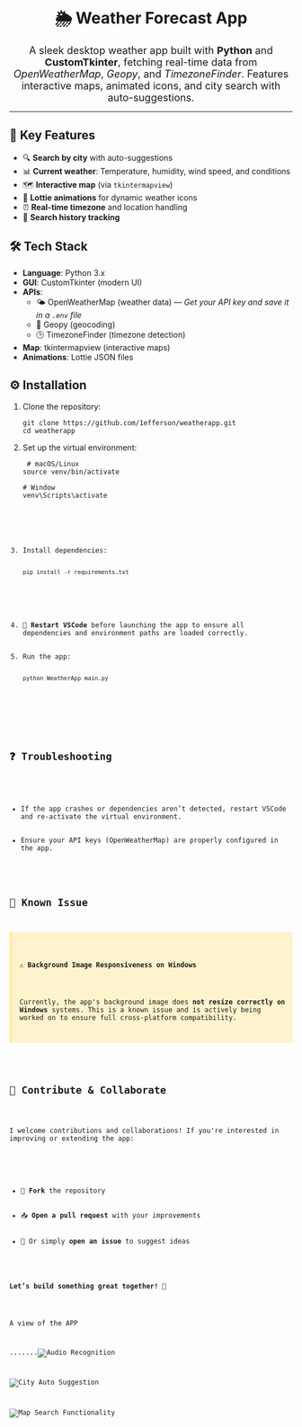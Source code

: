 <h1 align="center">🌦️ Weather Forecast App</h1>

<p align="center" style="font-size: 18px; max-width: 800px; margin: auto;">
  A sleek desktop weather app built with <strong>Python</strong> and <strong>CustomTkinter</strong>, fetching real-time data from <em>OpenWeatherMap</em>, <em>Geopy</em>, and <em>TimezoneFinder</em>. Features interactive maps, animated icons, and city search with auto-suggestions.
</p>

<hr/>

<h2>🚀 Key Features</h2>
<ul>
  <li>🔍 <strong>Search by city</strong> with auto-suggestions</li>
  <li>📊 <strong>Current weather</strong>: Temperature, humidity, wind speed, and conditions</li>
  <li>🗺️ <strong>Interactive map</strong> (via <code>tkintermapview</code>)</li>
  <li>🌈 <strong>Lottie animations</strong> for dynamic weather icons</li>
  <li>⏰ <strong>Real-time timezone</strong> and location handling</li>
  <li>📜 <strong>Search history tracking</strong></li>
</ul>

<h2>🛠️ Tech Stack</h2>
<ul>
  <li><strong>Language</strong>: Python 3.x</li>
  <li><strong>GUI</strong>: CustomTkinter (modern UI)</li>
  <li><strong>APIs</strong>:
    <ul>
      <li>🌤️ OpenWeatherMap (weather data) — <em>Get your API key and save it in a <code>.env</code> file</em></li>
      <li>📍 Geopy (geocoding)</li>
      <li>🕒 TimezoneFinder (timezone detection)</li>
    </ul>
  </li>
  <li><strong>Map</strong>: tkintermapview (interactive maps)</li>
  <li><strong>Animations</strong>: Lottie JSON files</li>
</ul>

<h2>⚙️ Installation</h2>

<ol>
  <li>Clone the repository:
    <pre><code>git clone https://github.com/1efferson/weatherapp.git
cd weatherapp</code></pre>
  </li>
  <li>Set up the virtual environment:

  <pre><code> # macOS/Linux
source venv/bin/activate</code></pre>

  <pre><code># Window
venv\Scripts\activate

 
  </li>
  <li>Install dependencies:
    <pre><code>pip install -r requirements.txt</code></pre>
  </li>
  <li><strong>🚨 Restart VSCode</strong> before launching the app to ensure all dependencies and environment paths are loaded correctly.</li>
  <li>Run the app:
    <pre><code>python WeatherApp_main.py</code></pre>
  </li>
</ol>

<h2>❓ Troubleshooting</h2>
<ul>
  <li>If the app crashes or dependencies aren’t detected, restart VSCode and re-activate the virtual environment.</li>
  <li>Ensure your API keys (OpenWeatherMap) are properly configured in the app.</li>
</ul>



<h2>📌 Known Issue</h2>

<div style="background-color: #fff3cd; border-left: 6px solid #ffecb5; padding: 12px; margin-bottom: 20px;">
  <p><strong>⚠️ Background Image Responsiveness on Windows</strong></p>
  <p>Currently, the app's background image does <strong>not resize correctly on Windows</strong> systems. This is a known issue and is actively being worked on to ensure full cross-platform compatibility.</p>
</div>

<h2>🤝 Contribute & Collaborate</h2>

<p>I welcome contributions and collaborations! If you're interested in improving or extending the app:</p>

<ul>
  <li>🍴 <strong>Fork</strong> the repository</li>
  <li>📥 <strong>Open a pull request</strong> with your improvements</li>
  <li>💬 Or simply <strong>open an issue</strong> to suggest ideas</li>
</ul>

<p><strong>Let’s build something great together!</strong> 🚀</p>




A view of the APP

.......![Audio Recognition](Assets/images/Audio_recognition_feature.png)

![City Auto Suggestion](Assets/images/City_auto_suggestion_feature.png)

![Map Search Functionality](Assets/images/Map_search_functionality.png)




